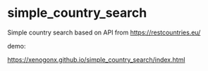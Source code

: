# simple_country_search

Simple country search based on API from https://restcountries.eu/

demo:

https://xenogonx.github.io/simple_country_search/index.html
